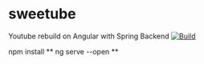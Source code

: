 # sweetube
Youtube rebuild on Angular with Spring Backend
[![Build](https://github.com/jmoldi/sweetube/actions/workflows/build.yml/badge.svg)](https://github.com/jmoldi/sweetube/actions/workflows/build.yml)

npm install
**
ng serve --open
**
